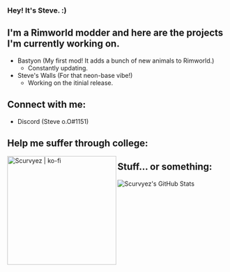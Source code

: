 ### Hey! It's Steve. :)

## I'm a Rimworld modder and here are the projects I'm currently working on.

- Bastyon (My first mod! It adds a bunch of new animals to Rimworld.)
     - Constantly updating.
- Steve's Walls (For that neon-base vibe!)
     - Working on the itinial release.
     
## Connect with me:

- Discord (Steve o.O#1151)

## Help me suffer through college:

[<img align="left" alt="Scurvyez | ko-fi" width="250px" src="https://i.imgur.com/2p03pkM.png" />][ko-fi]

## Stuff... or something:

<img align="left" alt="Scurvyez's GitHub Stats" src="https://github-readme-stats.vercel.app/api?username=Scurvyez&show_icons=true&hide_border=true&theme=vue-dark" />

[ko-fi]: https://ko-fi.com/stevez